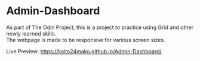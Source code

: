 # Admin-Dashboard
As part of The Odin Project, this is a project to practice using Grid and other newly learned skills.
<br>The webpage is made to be responsive for various screen sizes. 

Live Preview: https://kaito24mako.github.io/Admin-Dashboard/
